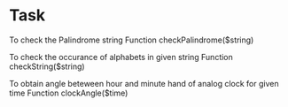 # Task
To check the Palindrome string
Function checkPalindrome($string)

To check the occurance of alphabets in given string
Function checkString($string)

To obtain angle beteween hour and minute hand of analog clock for given time
Function clockAngle($time)
